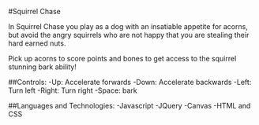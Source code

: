 #Squirrel Chase


In Squirrel Chase you play as a dog with an insatiable appetite for acorns, but avoid the angry squirrels who are not happy that you are stealing their hard earned nuts.

Pick up acorns to score points and bones to get access to the squirrel stunning bark ability!

##Controls:
-Up: Accelerate forwards
-Down: Accelerate backwards
-Left: Turn left
-Right: Turn right
-Space: bark


##Languages and Technologies:
-Javascript
-JQuery
-Canvas
-HTML and CSS
